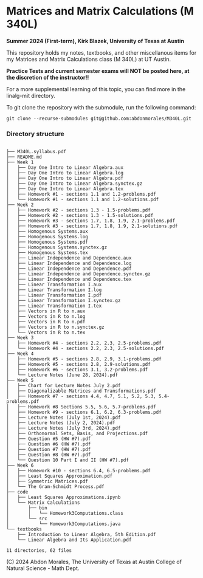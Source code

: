 # Matrices and Matrix Calculations (M 340L)
**Summer 2024 (First-term), Kirk Blazek, University of Texas at Austin**

This repository holds my notes, textbooks, and other miscellanous items for my Matrices and Matrix Calculations class (M 340L) at UT Austin.

**Practice Tests and current semester exams will NOT be posted here, at the discretion of the instructor!!**

For a more supplemental learning of this topic, you can find more in the linalg-mit directory.

To git clone the repository with the submodule, run the following command:

```
git clone --recurse-submodules git@github.com:abdonmorales/M340L.git
```


### Directory structure
```

├── M340L.syllabus.pdf
├── README.md
├── Week 1
│   ├── Day One Intro to Linear Algebra.aux
│   ├── Day One Intro to Linear Algebra.log
│   ├── Day One Intro to Linear Algebra.pdf
│   ├── Day One Intro to Linear Algebra.synctex.gz
│   ├── Day One Intro to Linear Algebra.tex
│   ├── Homework #1 - sections 1.1 and 1.2-problems.pdf
│   └── Homework #1 - sections 1.1 and 1.2-solutions.pdf
├── Week 2
│   ├── Homework #2 - sections 1.3 - 1.5-problems.pdf
│   ├── Homework #2 - sections 1.3 - 1.5-solutions.pdf
│   ├── Homework #3 - sections 1.7, 1.8, 1.9, 2.1-problems.pdf
│   ├── Homework #3 - sections 1.7, 1.8, 1.9, 2.1-solutions.pdf
│   ├── Homogenous Systems.aux
│   ├── Homogenous Systems.log
│   ├── Homogenous Systems.pdf
│   ├── Homogenous Systems.synctex.gz
│   ├── Homogenous Systems.tex
│   ├── Linear Independence and Dependence.aux
│   ├── Linear Independence and Dependence.log
│   ├── Linear Independence and Dependence.pdf
│   ├── Linear Independence and Dependence.synctex.gz
│   ├── Linear Independence and Dependence.tex
│   ├── Linear Transformation I.aux
│   ├── Linear Transformation I.log
│   ├── Linear Transformation I.pdf
│   ├── Linear Transformation I.synctex.gz
│   ├── Linear Transformation I.tex
│   ├── Vectors in R to n.aux
│   ├── Vectors in R to n.log
│   ├── Vectors in R to n.pdf
│   ├── Vectors in R to n.synctex.gz
│   └── Vectors in R to n.tex
├── Week 3
│   ├── Homework #4 - sections 2.2, 2.3, 2.5-problems.pdf
│   └── Homework #4 - sections 2.2, 2.3, 2.5-solutions.pdf
├── Week 4
│   ├── Homework #5 - sections 2.8, 2.9, 3.1-problems.pdf
│   ├── Homework #5 - sections 2.8, 2.9-solutions.pdf
│   ├── Homework #6 - sections 3.1, 3.2-problems.pdf
│   └── Lecture Notes (June 28, 2024).pdf
├── Week 5
│   ├── Chart for Lecture Notes July 2.pdf
│   ├── Diagonalizable Matrices and Transformations.pdf
│   ├── Homework #7 - sections 4.4, 4.7, 5.1, 5.2, 5.3, 5.4-problems.pdf
│   ├── Homework #8 Sections 5.5, 5.6, 5.7-problems.pdf
│   ├── Homework #9 - sections 6.1, 6.2, 6.3-problems.pdf
│   ├── Lecture Notes (July 1st, 2024).pdf
│   ├── Lecture Notes (July 2, 2024).pdf
│   ├── Lecture Notes (July 3rd, 2024).pdf
│   ├── Orthonormal Sets, Basis, and Projections.pdf
│   ├── Question #5 (HW #7).pdf
│   ├── Question #6 (HW #7).pdf
│   ├── Question #7 (HW #7).pdf
│   ├── Question #8 (HW #7).pdf
│   └── Question 10 Part I and II (HW #7).pdf
├── Week 6
│   ├── Homework #10 - sections 6.4, 6.5-problems.pdf
│   ├── Least Squares Approximation.pdf
│   ├── Symmetric Matrices.pdf
│   └── The Gram-Schmidt Process.pdf
├── code
│   ├── Least Squares Approximations.ipynb
│   └── Matrix Calculations
│       ├── bin
│       │   └── Homework3Computations.class
│       └── src
│           └── Homework3Computations.java
└── textbooks
    ├── Introduction to Linear Algebra, 5th Edition.pdf
    └── Linear Algebra and Its Application.pdf

11 directories, 62 files
```

(C) 2024 Abdon Morales, The University of Texas at Austin College of Natural Science - Math Dept.
